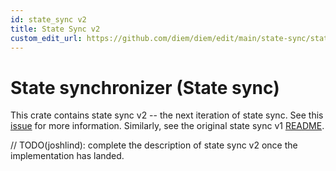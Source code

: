 ```yaml
---
id: state_sync v2
title: State Sync v2
custom_edit_url: https://github.com/diem/diem/edit/main/state-sync/state-sync-v2/README.md
---
```


# State synchronizer (State sync)

This crate contains state sync v2 -- the next iteration of state sync.
See this [issue](https://github.com/diem/diem/issues/8906) for more
information. Similarly, see the original state sync v1
[README](../state-sync-v1/README.md).

// TODO(joshlind): complete the description of state sync v2 once the
implementation has landed.
